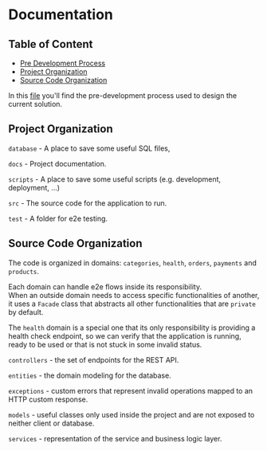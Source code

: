 # Documentation

## Table of Content
- [Pre Development Process](./starbucks-coffee-shop-inventory.excalidraw)
- [Project Organization](#project-organization)
- [Source Code Organization](#source-code-organization)

In this [file](./starbucks-coffee-shop-inventory.excalidraw) you'll find the pre-development process used to design the current solution.

## Project Organization

`database` - A place to save some useful SQL files,

`docs` - Project documentation.

`scripts` - A place to save some useful scripts (e.g. development, deployment, ...)

`src` - The source code for the application to run.

`test` - A folder for e2e testing.

## Source Code Organization

The code is organized in domains: `categories`, `health`, `orders`, `payments` and `products`.

Each domain can handle e2e flows inside its responsibility. <br>
When an outside domain needs to access specific functionalities of another, it uses a `Facade` class that abstracts all other functionalities that are `private` by default.

The `health` domain is a special one that its only responsibility is providing a health check endpoint, so we can verify
that the application is running, ready to be used or that is not stuck in some invalid status.

`controllers` - the set of endpoints for the REST API.

`entities` - the domain modeling for the database.

`exceptions` - custom errors that represent invalid operations mapped to an HTTP custom response.

`models` - useful classes only used inside the project and are not exposed to neither client or database.

`services` - representation of the service and business logic layer.
